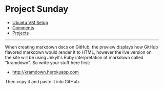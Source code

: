 # Project Sunday

* [Ubuntu VM Setup](https://projectsunday.github.io/Public/UbuntuVMSetup.html)
* [Comments](https://projectsunday.github.io/docs/comments)
* [Projects](https://projectsunday.github.io/docs/projects)

* * *

When creating markdown docs on GitHub, the preview displays how GitHub flavored markdown would render it to HTML, however the live version on the site will be using Jekyll's Ruby interpretation of markdown called "kramdown". So write your stuff here first:

* http://kramdown.herokuapp.com

Then copy it and paste it into GitHub.
